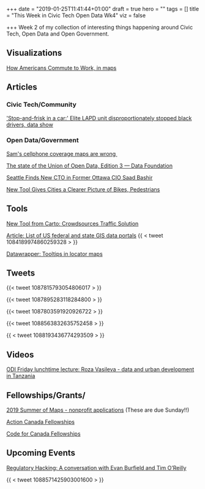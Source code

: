 +++
date = "2019-01-25T11:41:44+01:00"
draft = true
hero = ""
tags = []
title = "This Week in Civic Tech Open Data Wk4"
viz = false

+++
Week 2 of my collection of interesting things happening around Civic Tech, Open Data and Open Government.

## Visualizations

[How Americans Commute to Work, in maps](https://www.citylab.com/transportation/2019/01/commuting-to-work-data-car-public-transit-bike/580507/)

## Articles

### Civic Tech/Community

['Stop-and-frisk in a car:' Elite LAPD unit disproportionately stopped black drivers, data show](https://www.latimes.com/local/lanow/la-me-lapd-traffic-stops-20190124-story.html)



### Open Data/Government

[Sam's cellphone coverage maps are wrong ](https://www.theregister.co.uk/2019/01/17/vermont_mobile_map/)

[The state of the Union of Open Data, Edition 3 — Data Foundation](https://www.datafoundation.org/the-state-of-the-union-of-open-data-ed-3/)

[Seattle Finds New CTO in Former Ottawa CIO Saad Bashir](http://www.govtech.com/people/Seattle-Finds-New-CTO-in-Former-Ottawa-CIO-Saad-Bashir.html)

[New Tool Gives Cities a Clearer Picture of Bikes, Pedestrians](http://www.govtech.com/fs/transportation/New-Tool-Gives-Cities-a-Clearer-Picture-of-Bikes-Pedestrians.html)


## Tools

[New Tool from Carto: Crowdsources Traffic Solution](https://carto.com/solutions/traffico/?utm_content=83345653&utm_medium=social&utm_source=twitter&hss_channel=tw-241079136)

[Article: List of US federal and state GIS data portals](https://spatialreserves.wordpress.com/2018/01/15/new-working-lists-of-us-federal-and-state-gis-portals/)
{{ < tweet 1084189974860259328 > }}

[Datawrapper: Tooltips in locator maps](https://blog.datawrapper.de/weeklychart-locatormaps-tooltips/)

## Tweets

{{< tweet 1087815793054806017 > }}

{{< tweet 1087895283118284800 > }}

{{< tweet 1087803591920926722 > }}

{{< tweet 1088563832635752458 > }}

{{ < tweet 1088193436774293509 > }}

## Videos

[ODI Friday lunchtime lecture: Roza Vasileva - data and urban development in Tanzania](https://youtu.be/FQYdksc8W44)

## Fellowships/Grants/


[2019 Summer of Maps - nonprofit applications](https://azavea.forms.fm/2019-summer-of-maps-nonprofit-application/forms/5875) (These are due Sunday!!)

[Action Canada Fellowships](http://www.actioncanada.ca/)

[Code for Canada Fellowships](https://codefor.ca/fellowship/apply-2019/)

## Upcoming Events

[Regulatory Hacking: A conversation with Evan Burfield and Tim O’Reilly](https://www.eventbrite.com/e/regulatory-hacking-a-conversation-with-evan-burfield-and-tim-oreilly-tickets-55258382309?aff=estw)

{{ < tweet 1088571425903001600 > }}
